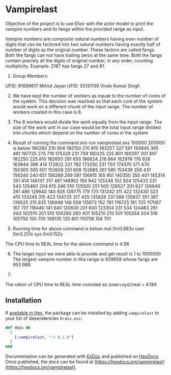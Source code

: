 # Vampirelast

Objective of the project is to use Elixir with the actor model to print the vampire numbers and its fangs within the provided range as input.

Vampire numbers are composite natural numbers having even number of digits that can be factored into two natural numbers having exactly half of number of digits as the original number. These factors are called fangs. Both the fangs can not have trailing zeros at the same time. Both the fangs contain precisly all the digits of original number, in any order, counting multiplicity. Example: 2187 has fangs 27 and 81.

1. Group Members:

  UFID: 81689617 Milind Jayan
  UFID: 55131139 Vivek Kumar Singh

2. We have kept the number of workers as equak to the number of cores of the system.       This decision was reached so that each core of the system would work on a different     chunk of the input range. The number of workers created in this case is 8.

3. The 8 workers would divide the work equally from the input range. The size of the       work unit in our case would be the total input range divided into chunks which          depend on the number of cores in the system

4. Result of running the command mix run vampirelast.exs 100000 200000 is below
190260 210 906
192150 210 915
193257 327 591
193945 395 491
197725 275 719
175329 231 759
180225 225 801
180297 201 897
182250 225 810
182650 281 650
186624 216 864
162976 176 926
163944 396 414
172822 221 782
173250 231 750
174370 371 470
150300 300 501
152608 251 608
152685 261 585
153436 356 431
156240 240 651
156289 269 581
156915 165 951
140350 350 401
145314 351 414
146137 317 461
146952 156 942
125248 152 824
125433 231 543
125460 204 615 246 510
125500 251 500
126027 201 627
126846 261 486
129640 140 926
129775 179 725
131242 311 422
132430 323 410
133245 315 423
134725 317 425
135828 231 588
135837 351 387
136525 215 635
136948 146 938
115672 152 761
116725 161 725
117067 167 701
118440 141 840
120600 201 600
123354 231 534
124483 281 443
102510 201 510
104260 260 401
105210 210 501
105264 204 516
105750 150 705
108135 135 801
110758 158 701

5. Running time for above command is below
real    0m0.683s
user    0m3.251s
sys     0m0.152s

The CPU time to REAL time for the above command is 4.98

6. The larget input we were able to provide and get result is 1 to 1000000
   The largest vampire number in this range is 939658 whose fangs are 953 986 

7.

The ration of CPU time to REAL time comuted as (user+sys)/real = 4.194

## Installation

If [available in Hex](https://hex.pm/docs/publish), the package can be installed
by adding `vampirelast` to your list of dependencies in `mix.exs`:

```elixir
def deps do
  [
    {:vampirelast, "~> 0.1.0"}
  ]
end
```

Documentation can be generated with [ExDoc](https://github.com/elixir-lang/ex_doc)
and published on [HexDocs](https://hexdocs.pm). Once published, the docs can
be found at [https://hexdocs.pm/vampirelast](https://hexdocs.pm/vampirelast).

